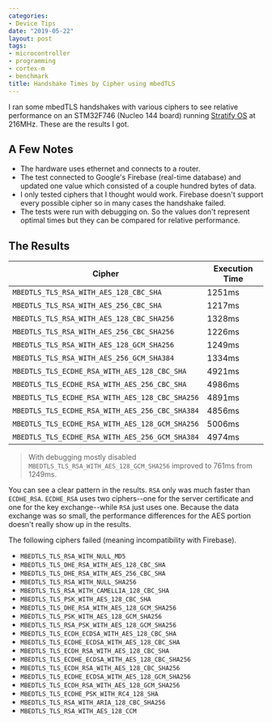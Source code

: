 ```yaml
---
categories:
- Device Tips
date: "2019-05-22"
layout: post
tags:
- microcontroller
- programming
- cortex-m
- benchmark
title: Handshake Times by Cipher using mbedTLS
---
```


I ran some mbedTLS handshakes with various ciphers to see relative performance on an STM32F746 (Nucleo 144 board) running [Stratify OS](https://docs.stratifyos.co) at 216MHz. These are the results I got.

## A Few Notes

- The hardware uses ethernet and connects to a router.
- The test connected to Google's Firebase (real-time database) and updated one value which consisted of a couple hundred bytes of data.
- I only tested ciphers that I thought would work. Firebase doesn't support every possible cipher so in many cases the handshake failed.
- The tests were run with debugging on. So the values don't represent optimal times but they can be compared for relative performance.

## The Results

Cipher | Execution Time
-------|--------------------
`MBEDTLS_TLS_RSA_WITH_AES_128_CBC_SHA` | 1251ms
`MBEDTLS_TLS_RSA_WITH_AES_256_CBC_SHA` | 1217ms
`MBEDTLS_TLS_RSA_WITH_AES_128_CBC_SHA256` | 1328ms
`MBEDTLS_TLS_RSA_WITH_AES_256_CBC_SHA256` | 1226ms
`MBEDTLS_TLS_RSA_WITH_AES_128_GCM_SHA256` | 1249ms
`MBEDTLS_TLS_RSA_WITH_AES_256_GCM_SHA384` | 1334ms
`MBEDTLS_TLS_ECDHE_RSA_WITH_AES_128_CBC_SHA` | 4921ms
`MBEDTLS_TLS_ECDHE_RSA_WITH_AES_256_CBC_SHA` | 4986ms
`MBEDTLS_TLS_ECDHE_RSA_WITH_AES_128_CBC_SHA256` | 4891ms
`MBEDTLS_TLS_ECDHE_RSA_WITH_AES_256_CBC_SHA384` | 4856ms
`MBEDTLS_TLS_ECDHE_RSA_WITH_AES_128_GCM_SHA256` | 5006ms
`MBEDTLS_TLS_ECDHE_RSA_WITH_AES_256_GCM_SHA384` | 4974ms

> With debugging mostly disabled `MBEDTLS_TLS_RSA_WITH_AES_128_GCM_SHA256` improved to 761ms from 1249ms.

You can see a clear pattern in the results. `RSA` only was much faster than `ECDHE_RSA`. `ECDHE_RSA` uses two ciphers--one for the server certificate and one for the key exchange--while `RSA` just uses one. Because the data exchange was so small, the performance differences for the AES portion doesn't really show up in the results.

The following ciphers failed (meaning incompatibility with Firebase).

- `MBEDTLS_TLS_RSA_WITH_NULL_MD5`
- `MBEDTLS_TLS_DHE_RSA_WITH_AES_128_CBC_SHA`
- `MBEDTLS_TLS_DHE_RSA_WITH_AES_256_CBC_SHA`
- `MBEDTLS_TLS_RSA_WITH_NULL_SHA256`
- `MBEDTLS_TLS_RSA_WITH_CAMELLIA_128_CBC_SHA`
- `MBEDTLS_TLS_PSK_WITH_AES_128_CBC_SHA`
- `MBEDTLS_TLS_DHE_RSA_WITH_AES_128_GCM_SHA256`
- `MBEDTLS_TLS_PSK_WITH_AES_128_GCM_SHA256`
- `MBEDTLS_TLS_RSA_PSK_WITH_AES_128_GCM_SHA256`
- `MBEDTLS_TLS_ECDH_ECDSA_WITH_AES_128_CBC_SHA`
- `MBEDTLS_TLS_ECDHE_ECDSA_WITH_AES_128_CBC_SHA`
- `MBEDTLS_TLS_ECDH_RSA_WITH_AES_128_CBC_SHA`
- `MBEDTLS_TLS_ECDHE_ECDSA_WITH_AES_128_CBC_SHA256`
- `MBEDTLS_TLS_ECDH_RSA_WITH_AES_128_CBC_SHA256`
- `MBEDTLS_TLS_ECDHE_ECDSA_WITH_AES_128_GCM_SHA256`
- `MBEDTLS_TLS_ECDH_RSA_WITH_AES_128_GCM_SHA256`
- `MBEDTLS_TLS_ECDHE_PSK_WITH_RC4_128_SHA`
- `MBEDTLS_TLS_RSA_WITH_ARIA_128_CBC_SHA256`
- `MBEDTLS_TLS_RSA_WITH_AES_128_CCM`



